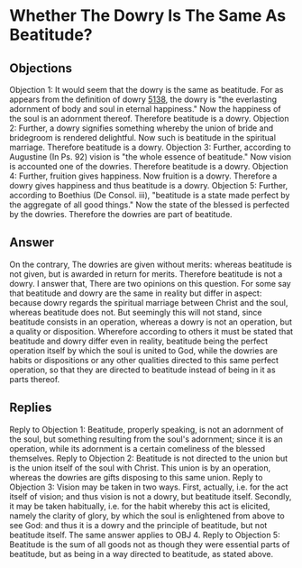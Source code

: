 # Whether The Dowry Is The Same As Beatitude?
## Objections
Objection 1: It would seem that the dowry is the same as beatitude. For as appears from the definition of dowry [5138](A[1]), the dowry is "the everlasting adornment of body and soul in eternal happiness." Now the happiness of the soul is an adornment thereof. Therefore beatitude is a dowry.
Objection 2: Further, a dowry signifies something whereby the union of bride and bridegroom is rendered delightful. Now such is beatitude in the spiritual marriage. Therefore beatitude is a dowry.
Objection 3: Further, according to Augustine (In Ps. 92) vision is "the whole essence of beatitude." Now vision is accounted one of the dowries. Therefore beatitude is a dowry.
Objection 4: Further, fruition gives happiness. Now fruition is a dowry. Therefore a dowry gives happiness and thus beatitude is a dowry.
Objection 5: Further, according to Boethius (De Consol. iii), "beatitude is a state made perfect by the aggregate of all good things." Now the state of the blessed is perfected by the dowries. Therefore the dowries are part of beatitude.
## Answer
On the contrary, The dowries are given without merits: whereas beatitude is not given, but is awarded in return for merits. Therefore beatitude is not a dowry.
I answer that, There are two opinions on this question. For some say that beatitude and dowry are the same in reality but differ in aspect: because dowry regards the spiritual marriage between Christ and the soul, whereas beatitude does not. But seemingly this will not stand, since beatitude consists in an operation, whereas a dowry is not an operation, but a quality or disposition. Wherefore according to others it must be stated that beatitude and dowry differ even in reality, beatitude being the perfect operation itself by which the soul is united to God, while the dowries are habits or dispositions or any other qualities directed to this same perfect operation, so that they are directed to beatitude instead of being in it as parts thereof.
## Replies
Reply to Objection 1: Beatitude, properly speaking, is not an adornment of the soul, but something resulting from the soul's adornment; since it is an operation, while its adornment is a certain comeliness of the blessed themselves.
Reply to Objection 2: Beatitude is not directed to the union but is the union itself of the soul with Christ. This union is by an operation, whereas the dowries are gifts disposing to this same union.
Reply to Objection 3: Vision may be taken in two ways. First, actually, i.e. for the act itself of vision; and thus vision is not a dowry, but beatitude itself. Secondly, it may be taken habitually, i.e. for the habit whereby this act is elicited, namely the clarity of glory, by which the soul is enlightened from above to see God: and thus it is a dowry and the principle of beatitude, but not beatitude itself. The same answer applies to OBJ 4.
Reply to Objection 5: Beatitude is the sum of all goods not as though they were essential parts of beatitude, but as being in a way directed to beatitude, as stated above.